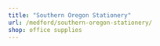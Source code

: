 ```yaml
---
title: "Southern Oregon Stationery"
url: /medford/southern-oregon-stationery/
shop: office supplies
---
```

